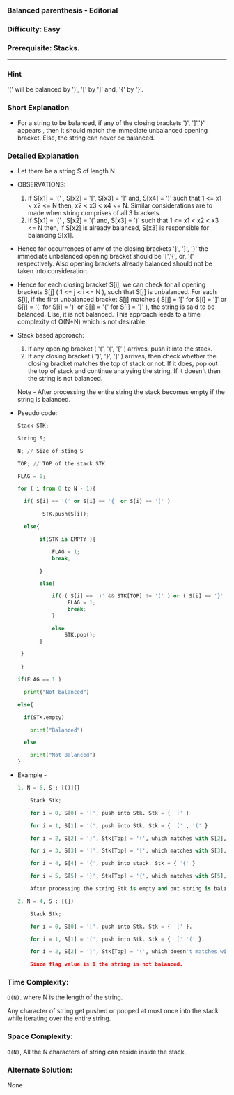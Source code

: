### Balanced parenthesis - Editorial

### Difficulty: Easy

### Prerequisite: Stacks.
---
### Hint

'(' will be balanced by ')', '[' by ']' and, '{' by '}'.

### Short Explanation

- For a string to be balanced, if any of the closing brackets ')', ']','}' appears , then it should match the immediate unbalanced opening bracket. Else, the string can never be balanced.

### Detailed Explanation

- Let there be a string S of length N.
- OBSERVATIONS:
    1. If S[x1] = '(' , S[x2] = '[', S[x3] = ']' and, S[x4] = ')' such that 1 <= x1 < x2 <= N then, x2 < x3 < x4 <= N. Similar considerations are to made when string comprises of all 3 brackets.
    2. If S[x1] = '(' , S[x2] = '(' and, S[x3] = ')' such that 1 <= x1 < x2 < x3 <= N then, if S[x2] is already balanced, S[x3] is responsible for balancing S[x1].
- Hence for occurrences of any of the closing brackets ']', '}', '}' the immediate unbalanced opening bracket should be '[','{', or, '(' respectively. Also opening brackets already balanced should not be taken into consideration.
- Hence for each closing bracket S[i], we can check for all opening brackets S[j] ( 1 <= j < i <= N ), such that S[j] is unbalanced. For each S[i], if the first unbalanced bracket S[j] matches ( S[j] = '[' for S[i] = ']' or S[j] = '(' for S[i] = ')' or S[j] = '{' for S[i] = '}' ), the string is said to be balanced. Else, it is not balanced.
This approach leads to a time complexity of O(N*N) which is not desirable.
- Stack based approach:
    1. If any opening bracket ( '(', '{', '[' ) arrives, push it into the stack.
    2. If any closing bracket ( ')', '}', ']' ) arrives, then check whether the closing bracket matches the top of stack or not. If it does, pop out the top of stack and continue analysing the string.
    If it doesn't then the string is not balanced.

    Note - After processing the entire string the stack becomes empty if the string is balanced.

- Pseudo code:

    ```python
    Stack STK;

    String S;

    N; // Size of sting S

    TOP; // TOP of the stack STK

    FLAG = 0;

    for ( i from 0 to N - 1){

      if( S[i] == '(' or S[i] == '{' or S[i] == '[' )

            STK.push(S[i]);

      else{

           if(STK is EMPTY ){

               FLAG = 1;
               break;

           }

           else{

               if( ( S[i] == ')' && STK[TOP] != '(' ) or ( S[i] == '}' && STK[TOP] != '{' ) or ( S[i] == ']' && STK[TOP] != '[' ) ){
                    FLAG = 1;
                    break;
               }

               else
                   STK.pop();
           }

     }
     
     }

    if(FLAG == 1 )

      print("Not balanced")

    else{

      if(STK.empty)

        print("Balanced")

      else

        print("Not Balanced")
    }

    ```

- Example -
    ```python
    1. N = 6, S : [()]{}

        Stack Stk;

        for i = 0, S[0] = '[', push into Stk. Stk = { '[' }

        for i = 1, S[1] = '(', push into Stk. Stk = { '[' , '(' }

        for i = 2, S[2] = ')', Stk[Top] = '(', which matches with S[2], hence pop the top of stack. Stk = { '[' }

        for i = 3, S[3] = ']', Stk[Top] = '[', which matches with S[3], hence pop the top of stack. Stk is empty.

        for i = 4, S[4] = '{', push into stack. Stk = { '{' }

        for i = 5, S[5] = '}', Stk[Top] = '{', which matches with S[5], hence pop the top of stack. Stk is empty.

        After processing the string Stk is empty and out string is balanced.
    ```
    ```python
    2. N = 4, S : [(])

        Stack Stk;

        for i = 0, S[0] = '[', push into Stk. Stk = { '[' }.

        for i = 1, S[1] = '(', push into Stk. Stk = { '[' '(' }.

        for i = 2, S[2] = ']', Stk[Top] = '(', which doesn't matches with S[2], hence flag = 1, break the process.

        Since flag value is 1 the string is not balanced.
    ```
### Time Complexity:

`O(N)`. where N is the length of the string.

Any character of string get pushed or popped at most once into the stack while iterating over the entire string.

### Space Complexity:

`O(N)`, All the N characters of string can reside inside the stack.


### Alternate Solution:

None
